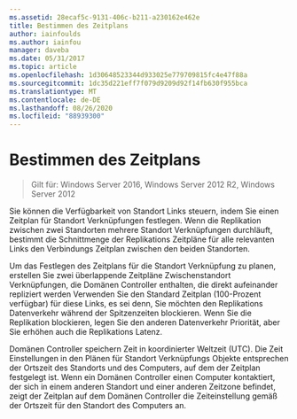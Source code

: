 ```yaml
---
ms.assetid: 28ecaf5c-9131-406c-b211-a230162e462e
title: Bestimmen des Zeitplans
author: iainfoulds
ms.author: iainfou
manager: daveba
ms.date: 05/31/2017
ms.topic: article
ms.openlocfilehash: 1d30648523344d933025e779709815fc4e47f88a
ms.sourcegitcommit: 1dc35d221eff7f079d9209d92f14fb630f955bca
ms.translationtype: MT
ms.contentlocale: de-DE
ms.lasthandoff: 08/26/2020
ms.locfileid: "88939300"
---
```

# <a name="determining-the-schedule"></a>Bestimmen des Zeitplans

>Gilt für: Windows Server 2016, Windows Server 2012 R2, Windows Server 2012

Sie können die Verfügbarkeit von Standort Links steuern, indem Sie einen Zeitplan für Standort Verknüpfungen festlegen. Wenn die Replikation zwischen zwei Standorten mehrere Standort Verknüpfungen durchläuft, bestimmt die Schnittmenge der Replikations Zeitpläne für alle relevanten Links den Verbindungs Zeitplan zwischen den beiden Standorten.

Um das Festlegen des Zeitplans für die Standort Verknüpfung zu planen, erstellen Sie zwei überlappende Zeitpläne Zwischenstandort Verknüpfungen, die Domänen Controller enthalten, die direkt aufeinander repliziert werden Verwenden Sie den Standard Zeitplan (100-Prozent verfügbar) für diese Links, es sei denn, Sie möchten den Replikations Datenverkehr während der Spitzenzeiten blockieren. Wenn Sie die Replikation blockieren, legen Sie den anderen Datenverkehr Priorität, aber Sie erhöhen auch die Replikations Latenz.

Domänen Controller speichern Zeit in koordinierter Weltzeit (UTC). Die Zeit Einstellungen in den Plänen für Standort Verknüpfungs Objekte entsprechen der Ortszeit des Standorts und des Computers, auf dem der Zeitplan festgelegt ist. Wenn ein Domänen Controller einen Computer kontaktiert, der sich in einem anderen Standort und einer anderen Zeitzone befindet, zeigt der Zeitplan auf dem Domänen Controller die Zeiteinstellung gemäß der Ortszeit für den Standort des Computers an.




